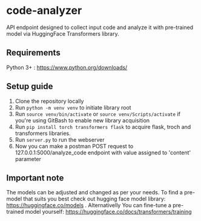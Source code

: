 # code-analyzer

API endpoint designed to collect input code and analyze it with pre-trained model via HuggingFace Transformers library.

## Requirements

Python 3+ : https://www.python.org/downloads/ <br/>

## Setup guide

1. Clone the repository locally
2. Run ```python -m venv venv``` to initiate library root
3. Run ```source venv/bin/activate``` or ```source venv/Scripts/activate``` if you're using GitBash to enable new library acquisition
4. Run ```pip install torch transformers flask``` to acquire flask, troch and transformers libraries.
5. Run ```server.py``` to run the webserver
6. Now you can make a postman POST request to 127.0.0.1:5000/analyze_code endpoint with value assigned to 'content' parameter

## Important note

The models can be adjusted and changed as per your needs. To find a pre-model that suits you best check out hugging face model library: https://huggingface.co/models . Alternativelly You can fine-tune a pre-trained model yourself: https://huggingface.co/docs/transformers/training
